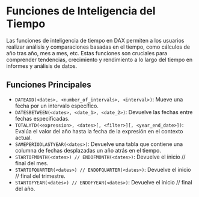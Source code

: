 # Funciones de Inteligencia del Tiempo

Las funciones de inteligencia de tiempo en DAX permiten a los usuarios realizar análisis y comparaciones basadas en el tiempo, como cálculos de año tras año, mes a mes, etc. Estas funciones son cruciales para comprender tendencias, crecimiento y rendimiento a lo largo del tiempo en informes y análisis de datos.

## Funciones Principales

- `DATEADD(<dates>, <number_of_intervals>, <interval>)`: Mueve una fecha por un intervalo específico.
- `DATESBETWEEN(<dates>, <date_1>, <date_2>)`: Devuelve las fechas entre fechas especificadas.
- `TOTALYTD(<expression>, <dates>[, <filter>][, <year_end_date>])`: Evalúa el valor del año hasta la fecha de la expresión en el contexto actual.
- `SAMEPERIODLASTYEAR(<dates>)`: Devuelve una tabla que contiene una columna de fechas desplazadas un año atrás en el tiempo.
- `STARTOFMONTH(<dates>) // ENDOFMONTH(<dates>)`: Devuelve el inicio // final del mes.
- `STARTOFQUARTER(<dates>) // ENDOFQUARTER(<dates>)`: Devuelve el inicio // final del trimestre.
- `STARTOFYEAR(<dates>) // ENDOFYEAR(<dates>)`: Devuelve el inicio // final del año.
